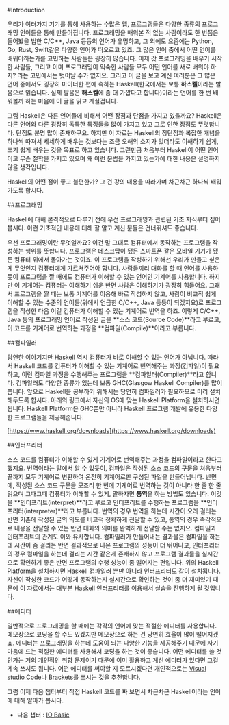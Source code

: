 #Introduction 

우리가 여러가지 기기를 통해 사용하는 수많은 앱, 프로그램들은 다양한 종류의 프로그래밍 언어들을 통해 만들어집니다. 프로그래밍을 배워본 적 없는 사람이라도 한 번쯤은 들어봤을 법한 C/C++, Java 등등의 언어가 유명하고, 그 외에도 요즘에는 Python, Go, Rust, Swift같은 다양한 언어가 떠오르고 있죠. 그 많은 언어 중에서 어떤 언어를 배워야하는가를 고민하는 사람들은 굉장히 많습니다. 이제 갓 프로그래밍을 배우기 시작한 사람들, 그리고 이미 프로그래밍이 익숙한 사람들 모두 어떤 언어를 새로 배워야 하지? 라는 고민에서는 벗어날 수가 없지요. 그리고 이 글을 보고 계신 여러분은 그 많은 언어 중에서도 굉장히 마이너한 편에 속하는 Haskell(한국에서는 보통 **하스켈**이라는 발음으로 읽습니다. 실제 발음은 **해스켈**에 좀 더 가깝다고 합니다)이라는 언어를 한 번 배워볼까 하는 마음에 이 글을 읽고 계실겁니다.

그럼 Haskell은 다른 언어들에 비해서 어떤 장점과 단점을 가지고 있을까요? Haskell은 다른 언어와 다른 굉장히 독특한 특징들을 많이 가지고 있고 그로 인한 장점도 뚜렷합니다. 단점도 분명 많이 존재하구요. 하지만 이 자료는 Haskell의 장단점과 복잡한 개념을 하나씩 따져서 세세하게 배우는 것보다는 조금 오해의 소지가 있더라도 이해하기 쉽게, 쓰기 쉽게 배우는 것을 목표로 하고 있습니다. 그런만큼 처음부터 Haskell이 어떤 언어이고 무슨 철학을 가지고 있으며 왜 이런 문법을 가지고 있는가에 대한 내용은 설명하지 않을 생각입니다.

Haskell의 어떤 점이 좋고 불편한가? 그 건 강의 내용을 따라가며 차근차근 하나씩 배워가도록 합시다.

##프로그래밍

Haskell에 대해 본격적으로 다루기 전에 우선 프로그래밍과 관련된 기초 지식부터 짚어봅시다. 이런 기초적인 내용에 대해 잘 알고 계신 분들은 건너뛰셔도 좋습니다.

우선 프로그래밍이란 무엇일까요? 이건 말 그대로 컴퓨터에서 동작하는 프로그램을 작성하는 행위를 뜻합니다. 프로그램은 데스크탑이 됐든 스마트폰 같은 모바일 기기가 됐든 컴퓨터 위에서 돌아가는 것이죠. 이 프로그램을 작성하기 위해선 우리가 만들고 싶은 게 무엇인지 컴퓨터에게 가르쳐주어야 합니다. 사람들끼리 대화를 할 때 언어를 사용하듯이 프로그램을 짤 때에도 컴퓨터가 이해할 수 있는 언어인 기계어를 사용합니다. 하지만 이 기계어는 컴퓨터는 이해하기 쉬운 반면 사람은 이해하기가 굉장히 힘들어요. 그래서 프로그램을 짤 때는 보통 기계어를 이용해 바로 작성하지 않고, 사람이 비교적 쉽게 이해할 수 있는 수준의 언어들(위에서 언급한 C/C++, Java 등등이 되겠지요)로 프로그램을 작성한 다음 이걸 컴퓨터가 이해할 수 있는 기계어로 번역을 하죠. 이렇게 C/C++, Java 등의 프로그래밍 언어로 작성된 글을 **소스 코드(Source Code)**라고 부르고, 이 코드를 기계어로 번역하는 과정을 **컴파일(Compile)**이라고 부릅니다.

##컴파일러

당연한 이야기지만 Haskell 역시 컴퓨터가 바로 이해할 수 있는 언어가 아닙니다. 따라서 Haskell 코드를 컴퓨터가 이해할 수 있는 기계어로 번역해주는 과정(컴파일)이 필요하고, 이런 컴파일 과정을 수행해주는 프로그램을 **컴파일러(Compiler)**라고 합니다. 컴파일러도 다양한 종류가 있는데 보통 GHC(Glasgow Haskell Compiler)를 많이 씁니다. 앞으로 Haskell을 공부하기 위해서는 당연히 컴파일러가 필요하므로 미리 설치해두도록 합시다. 아래의 링크에서 자신의 OS에 맞는 Haskell Platform을 설치하시면 됩니다. Haskell Platform은 GHC뿐만 아니라 Haskell 프로그램 개발에 유용한 다양한 프로그램들을 제공해줍니다.

[https://www.haskell.org/downloads](https://www.haskell.org/downloads)  

##인터프리터

소스 코드를 컴퓨터가 이해할 수 있게 기계어로 번역해주는 과정을 컴파일이라고 한다고 했지요. 번역이라는 말에서 알 수 있듯이, 컴파일은 작성된 소스 코드의 구문을 처음부터 끝까지 모두 기계어로 변환하여 온전히 기계어로만 구성된 파일을 만들어냅니다. 반면에, 작성된 소스 코드 구문을 모조리 한 번에 기계어로 번역하는 것이 아니라 한 줄 한 줄 읽으며 그때그때 컴퓨터가 이해할 수 있게, 말하자면 **통역**을 하는 방법도 있습니다. 이것을 **인터프리트(interpret)**라고 부르고 인터프리트를 수행하는 프로그램을 **인터프리터(interpreter)**라고 부릅니다. 번역의 경우 번역을 하는데 시간이 오래 걸리는 반면 기존에 작성된 글의 의도를 비교적 정확하게 전달할 수 있고, 통역의 경우 즉각적으로 내용을 전달할 수 있는 반면 대화의 의미를 완벽하게 전달할 수는 없지요. 컴파일과 인터프리트의 관계도 이와 유사합니다. 컴파일러가 만들어내는 결과물은 컴파일을 하는데 시간이 좀 걸리는 반면 결과적으로 나온 프로그램의 성능이 더 뛰어나고, 인터프리터의 경우 컴파일을 하는데 걸리는 시간 같은게 존재하지 않고 프로그램 결과물을 실시간으로 확인하기 좋은 반면 프로그램의 수행 성능이 좀 떨어지는 편입니다. 위의 Haskell Platform을 설치하시면 Haskell 컴파일러 뿐만 아니라 인터프리터도 같이 설치됩니다. 자신이 작성한 코드가 어떻게 동작하는지 실시간으로 확인하는 것이 좀 더 재미있기 때문에 이 자료에서는 대부분 Haskell 인터프리터를 이용해서 실습을 진행하게 될 것입니다.

##에디터

일반적으로 프로그래밍을 할 때에는 각각의 언어에 맞는 적절한 에디터를 사용합니다. 메모장으로 코딩을 할 수도 있겠지만 메모장으로 하는 건 당연히 효율이 많이 떨어지겠죠. 에디터는 프로그래밍을 하는데 도움이 되는 다양한 기능을 제공해주기 때문에 자기 마음에 드는 적절한 에디터를 사용해서 코딩을 하는 것이 좋습니다. 어떤 에디터를 쓸 것인가는 거의 개인적인 취향 문제이기 때문에 이미 활용하고 계신 에디터가 있다면 그걸 계속 쓰셔도 됩니다. 어떤 에디터를 써야할 지 모르시겠다면 개인적으로는 [Visual studio Code](https://code.visualstudio.com/)나 [Brackets](http://brackets.io/)를 쓰시는 것을 추천합니다.


그럼 이제 다음 챕터부터 직접 Haskell 코드를 짜 보면서 차근차근 Haskell이라는 언어에 대해 알아가 봅시다.

 - 다음 챕터 : [IO Basic](01_IO_Basic.md)